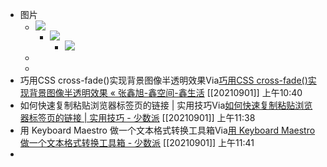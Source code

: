 - 图片
    - ![](https://firebasestorage.googleapis.com/v0/b/firescript-577a2.appspot.com/o/imgs%2Fapp%2Fxinyiheng%2FjIGoVPnHcH.png?alt=media&token=f7410c33-09f6-4b7b-96f3-041b78572457)
        - ![](https://firebasestorage.googleapis.com/v0/b/firescript-577a2.appspot.com/o/imgs%2Fapp%2Fxinyiheng%2FZE0d6w50_4.jpeg?alt=media&token=f67f5222-4df2-4c1e-aa9c-37ebcb8b0068)
            - ![](https://firebasestorage.googleapis.com/v0/b/firescript-577a2.appspot.com/o/imgs%2Fapp%2Fxinyiheng%2FQt6VAtWnxt.jpeg?alt=media&token=7144da95-f5c7-4f96-9f48-9241445454af)
    - 
    - 
- 巧用CSS cross-fade()实现背景图像半透明效果Via[巧用CSS cross-fade()实现背景图像半透明效果 « 张鑫旭-鑫空间-鑫生活](https://www.zhangxinxu.com/wordpress/2020/07/css-cross-fade-background-image-opacity/) [[20210901]] 上午10:40
- 如何快速复制粘贴浏览器标签页的链接 | 实用技巧Via[如何快速复制粘贴浏览器标签页的链接 | 实用技巧 - 少数派](https://sspai.com/post/42230?series_id=9) [[20210901]] 上午11:38
- 用 Keyboard Maestro 做一个文本格式转换工具箱Via[用 Keyboard Maestro 做一个文本格式转换工具箱 - 少数派](https://sspai.com/post/56851) [[20210901]] 上午11:41
- 
